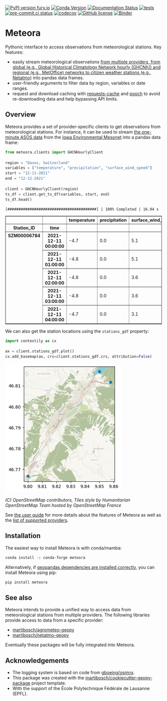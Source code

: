 [![PyPI version fury.io](https://badge.fury.io/py/meteora.svg)](https://pypi.python.org/pypi/meteora)
[![Conda Version](https://img.shields.io/conda/vn/conda-forge/meteora.svg)](https://anaconda.org/conda-forge/meteora)
[![Documentation Status](https://readthedocs.org/projects/meteora/badge/?version=latest)](https://meteora.readthedocs.io/en/latest/?badge=latest)
[![tests](https://github.com/martibosch/meteora/actions/workflows/tests.yml/badge.svg)](https://github.com/martibosch/meteora/blob/main/.github/workflows/tests.yml)
[![pre-commit.ci status](https://results.pre-commit.ci/badge/github/martibosch/meteora/main.svg)](https://results.pre-commit.ci/latest/github/martibosch/meteora/main)
[![codecov](https://codecov.io/gh/martibosch/meteora/graph/badge.svg?token=smWkIfB7mM)](https://codecov.io/gh/martibosch/meteora)
[![GitHub license](https://img.shields.io/github/license/martibosch/meteora.svg)](https://github.com/martibosch/meteora/blob/main/LICENSE)
[![Binder](https://mybinder.org/badge_logo.svg)](https://mybinder.org/v2/gh/martibosch/meteora/HEAD?labpath=docs%2Fuser-guide%2Fasos-example.ipynb)

# Meteora

Pythonic interface to access observations from meteorological stations. Key features:

- easily stream meteorological observations [from multiple providers, from global (e.g., Global Historical Climatology Network hourly (GHCNh)) and regional (e.g., MetOffice) networks to citizen weather stations (e.g., Netatmo)](https://meteora.readthedocs.io/en/latest/supported-providers.html) into pandas data frames.
- user-friendly arguments to filter data by region, variables or date ranges.
- request and download caching with [requests-cache](https://github.com/requests-cache/requests-cache) and [pooch](https://github.com/fatiando/pooch) to avoid re-downloading data and help bypassing API limits.

## Overview

Meteora provides a set of provider-specific clients to get observations from meteorological stations. For instance, it can be used to stream [the one-minute ASOS data](https://madis.ncep.noaa.gov/madis_OMO.shtml) from the [Iowa Environmental Mesonet](https://mesonet.agron.iastate.edu/request/asos/1min.phtml) into a pandas data frame:

```python
from meteora.clients import GHCNHourlyClient

region = "Davos, Switzerland"
variables = ["temperature", "precipitation", "surface_wind_speed"]
start = "12-11-2021"
end = "12-12-2021"

client = GHCNHourlyClient(region)
ts_df = client.get_ts_df(variables, start, end)
ts_df.head()
```

```
[########################################] | 100% Completed | 16.94 s
```

<div>
<table border="1" class="dataframe">
  <thead>
    <tr style="text-align: right;">
      <th></th>
      <th></th>
      <th>temperature</th>
      <th>precipitation</th>
      <th>surface_wind_speed</th>
    </tr>
    <tr>
      <th>Station_ID</th>
      <th>time</th>
      <th></th>
      <th></th>
      <th></th>
    </tr>
  </thead>
  <tbody>
    <tr>
      <th rowspan="5" valign="top">SZM00006784</th>
      <th>2021-12-11 00:00:00</th>
      <td>-4.7</td>
      <td>0.0</td>
      <td>5.1</td>
    </tr>
    <tr>
      <th>2021-12-11 01:00:00</th>
      <td>-4.8</td>
      <td>0.0</td>
      <td>5.1</td>
    </tr>
    <tr>
      <th>2021-12-11 02:00:00</th>
      <td>-4.8</td>
      <td>0.0</td>
      <td>3.6</td>
    </tr>
    <tr>
      <th>2021-12-11 03:00:00</th>
      <td>-4.8</td>
      <td>0.0</td>
      <td>3.6</td>
    </tr>
    <tr>
      <th>2021-12-11 04:00:00</th>
      <td>-4.7</td>
      <td>0.0</td>
      <td>3.1</td>
    </tr>
  </tbody>
</table>
</div>

We can also get the station locations using the `stations_gdf` property:

```python
import contextily as cx

ax = client.stations_gdf.plot()
cx.add_basemap(ax, crs=client.stations_gdf.crs, attribution=False)
```

![davos-stations](https://github.com/martibosch/meteora/raw/main/docs/figures/davos-stations.png)

*(C) OpenStreetMap contributors, Tiles style by Humanitarian OpenStreetMap Team hosted by OpenStreetMap France*

See [the user guide](https://meteora.readthedocs.io/en/latest/user-guide.html) for more details about the features of Meteora as well as the [list of supported providers](https://meteora.readthedocs.io/en/latest/supported-providers.html).

## Installation

The easiest way to install Meteora is with conda/mamba:

```bash
conda install -c conda-forge meteora
```

Alternatively, if [geopandas dependencies are installed correctly](https://geopandas.org/en/latest/getting_started/install.html), you can install Meteora using pip:

```bash
pip install meteora
```

## See also

Meteora intends to provide a unified way to access data from meteorological stations from multiple providers. The following libraries provide access to data from a specific provider:

- [martibosch/agrometeo-geopy](https://github.com/martibosch/agrometeo-geopy)
- [martibosch/netatmo-geopy](https://github.com/martibosch/netatmo-geopy)

Eventually these packages will be fully integrated into Meteora.

## Acknowledgements

- The logging system is based on code from [gboeing/osmnx](https://github.com/gboeing/osmnx).
- This package was created with the [martibosch/cookiecutter-geopy-package](https://github.com/martibosch/cookiecutter-geopy-package) project template.
- With the support of the École Polytechnique Fédérale de Lausanne (EPFL).
